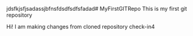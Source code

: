   jdsfkjsfjsadassjbfnsfdsdfsdfsfadad# MyFirstGITRepo
  This is my first git repository

Hi! I am making changes from cloned repository
check-in4
